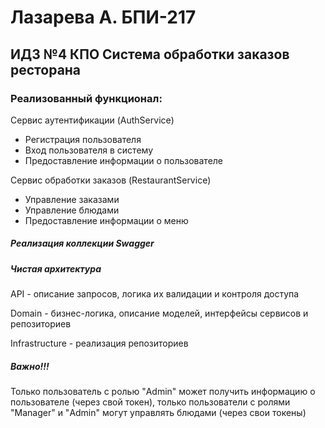 # Лазарева А. БПИ-217
##  ИДЗ №4 КПО Система обработки заказов ресторана
### Реализованный функционал:
Сервис аутентификации (AuthService)

- Регистрация пользователя
- Вход пользователя в систему
- Предоставление информации о пользователе

Сервис обработки заказов (RestaurantService)

- Управление заказами 
- Управление блюдами
- Предоставление информации о меню

##### Реализация коллекции Swagger

##### Чистая архитектура

API - описание запросов, логика их валидации и контроля доступа

Domain - бизнес-логика, описание моделей, интерфейсы сервисов и репозиториев

Infrastructure - реализация репозиториев

##### Важно!!! 

Только пользователь с ролью "Admin" может получить информацию о пользователе (через свой токен), только пользователи с ролями "Manager" и "Admin" могут управлять блюдами (через свои токены)

